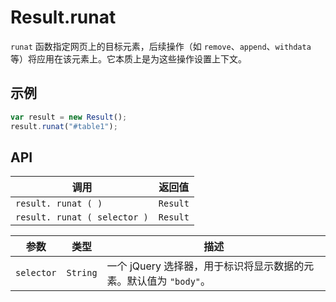 # Result.runat

`runat` 函数指定网页上的目标元素，后续操作（如 `remove`、`append`、`withdata` 等）将应用在该元素上。它本质上是为这些操作设置上下文。

## 示例

```javascript
var result = new Result();
result.runat("#table1");
```

## API

| 调用 | 返回值 |
|---|---|
| `result. runat ( )` | `Result` |
| `result. runat ( selector )` | `Result` |

| 参数 | 类型 | 描述 |
|---|---|---|
| `selector` | `String` | 一个 jQuery 选择器，用于标识将显示数据的元素。默认值为 `"body"`。 |